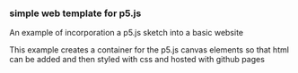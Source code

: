 ### simple web template for p5.js

An example of incorporation a p5.js sketch into a basic website

This example creates a container for the p5.js canvas elements so that html can be added and then styled with css and hosted with github pages